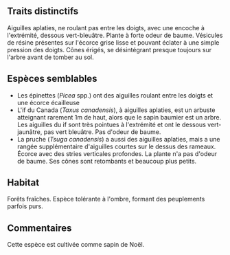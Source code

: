 
<!--
1-https://www.inaturalist.org/observations/115830188 
1-https://www.inaturalist.org/observations/153341973
1-https://www.inaturalist.org/observations/55862926
1-https://www.inaturalist.org/observations/170470843
2-https://www.inaturalist.org/observations/92079997
1-https://www.inaturalist.org/observations/161882173
1-https://www.inaturalist.org/observations/125978618
1-https://www.inaturalist.org/observations/138841866
-->

## Traits distinctifs
Aiguilles aplaties, ne roulant pas entre les doigts, avec une encoche à l'extrémité, dessous vert-bleuâtre. Plante à forte odeur de baume. Vésicules de résine présentes sur l'écorce grise lisse et pouvant éclater à une simple pression des doigts. Cônes érigés, se désintégrant presque toujours sur l'arbre avant de tomber au sol.
## Espèces semblables
- Les épinettes (_Picea_ spp.) ont des aiguilles roulant entre les doigts et une écorce écailleuse
- L'if du Canada (_Taxus canadensis_), à aiguilles aplaties, est un arbuste atteignant rarement 1m de haut, alors que le sapin baumier est un arbre. Les aiguilles du if sont très pointues à l'extrémité et ont le dessous vert-jaunâtre, pas vert bleuâtre. Pas d'odeur de baume. 
- La pruche (_Tsuga canadensis_) a aussi des aiguilles aplaties, mais a une rangée supplémentaire d'aiguilles courtes sur le dessus des rameaux. Écorce avec des stries verticales profondes. La plante n'a pas d'odeur de baume. Ses cônes sont retombants et beaucoup plus petits.
## Habitat

Forêts fraîches. Espèce tolérante à l'ombre, formant des peuplements parfois purs.


## Commentaires

Cette espèce est cultivée comme sapin de Noël.


